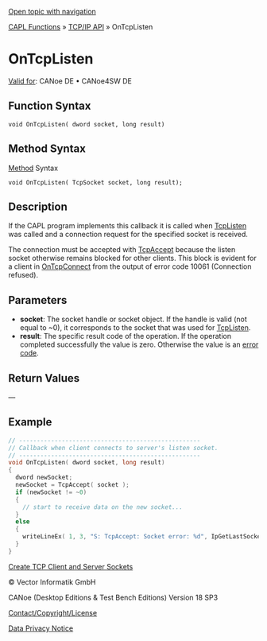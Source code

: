 [Open topic with navigation](../../../../../CANoeDEFamily.htm#Topics/CAPLFunctions/TCPIPAPI/EventProcedures/CAPLfunctionTCPIPOnTcpListen.md)

[CAPL Functions](../../CAPLfunctions.md) » [TCP/IP API](../CAPLfunctionsTCPIPOverview.md) » OnTcpListen

# OnTcpListen

[Valid for](../../../Shared/FeatureAvailability.md): CANoe DE • CANoe4SW DE

## Function Syntax

```
void OnTcpListen( dword socket, long result)
```

## Method Syntax

[Method](../../../Shared/CAPL/General/ClassesAndObjects.md) Syntax

```
void OnTcpListen( TcpSocket socket, long result);
```

## Description

If the CAPL program implements this callback it is called when [TcpListen](../Functions/CAPLfunctionTCPListen.md) was called and a connection request for the specified socket is received.

The connection must be accepted with [TcpAccept](../Functions/CAPLfunctionTCPAccept.md) because the listen socket otherwise remains blocked for other clients. This block is evident for a client in [OnTcpConnect](CAPLfunctionTCPIPOnTcpConnect.md) from the output of error code 10061 (Connection refused).

## Parameters

- **socket**: The socket handle or socket object. If the handle is valid (not equal to ~0), it corresponds to the socket that was used for [TcpListen](../Functions/CAPLfunctionTCPListen.md).
- **result**: The specific result code of the operation. If the operation completed successfully the value is zero. Otherwise the value is an [error code](../CAPLfunctionsTCPIPWinsock2ErrorCodes.md).

## Return Values

—

## Example

```c
// ---------------------------------------------------
// Callback when client connects to server's listen socket.
// ---------------------------------------------------
void OnTcpListen( dword socket, long result)
{
  dword newSocket;
  newSocket = TcpAccept( socket );
  if (newSocket != ~0)
  {
    // start to receive data on the new socket...
  }
  else
  {
    writeLineEx( 1, 3, "S: TcpAccept: Socket error: %d", IpGetLastSocketError(socket) );
  }
}
```

[Create TCP Client and Server Sockets](../../../Shared/CAPL/TCPIPAPI/TCPIPAPI.md)

© Vector Informatik GmbH

CANoe (Desktop Editions & Test Bench Editions) Version 18 SP3

[Contact/Copyright/License](../../../Shared/ContactCopyrightLicense.md)

[Data Privacy Notice](https://www.vector.com/int/en/company/get-info/privacy-policy/)